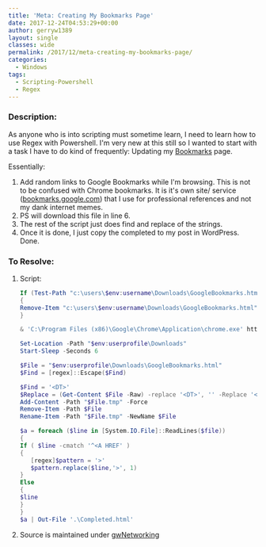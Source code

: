 ```yaml
---
title: 'Meta: Creating My Bookmarks Page'
date: 2017-12-24T04:53:29+00:00
author: gerryw1389
layout: single
classes: wide
permalink: /2017/12/meta-creating-my-bookmarks-page/
categories:
  - Windows
tags:
  - Scripting-Powershell
  - Regex
---
```

<!--more-->

### Description:

As anyone who is into scripting must sometime learn, I need to learn how to use Regex with Powershell. I'm very new at this still so I wanted to start with a task I have to do kind of frequently: Updating my [Bookmarks](https://automationadmin.com/2016/02/bookmarks/) page.

Essentially:

  1. Add random links to Google Bookmarks while I'm browsing. This is not to be confused with Chrome bookmarks. It is it's own site/ service ([bookmarks.google.com](https://bookmarks.google.com)) that I use for professional references and not my dank internet memes.
  2. PS will download this file in line 6.
  3. The rest of the script just does find and replace of the strings.
  4. Once it is done, I just copy the completed to my post in WordPress. Done.

### To Resolve:

1. Script:

   ```powershell
   If (Test-Path "c:\users\$env:username\Downloads\GoogleBookmarks.html")
   {
   Remove-Item "c:\users\$env:username\Downloads\GoogleBookmarks.html"
   }

   & 'C:\Program Files (x86)\Google\Chrome\Application\chrome.exe' https://www.google.com/bookmarks/bookmarks.html?hl=en

   Set-Location -Path "$env:userprofile\Downloads"
   Start-Sleep -Seconds 6

   $File = "$env:userprofile\Downloads\GoogleBookmarks.html"
   $Find = [regex]::Escape($Find) 

   $Find = '<DT>'
   $Replace = (Get-Content $File -Raw) -replace '<DT>', '' -Replace '<DL>', '' -Replace '</DL>','' -replace 'ADD_DATE=..................','' |
   Add-Content -Path "$File.tmp" -Force 
   Remove-Item -Path $File 
   Rename-Item -Path "$File.tmp" -NewName $File

   $a = foreach ($line in [System.IO.File]::ReadLines($file)) 
   {
   If ( $line -cmatch '^<A HREF' )
   {
      [regex]$pattern = '>'
      $pattern.replace($line,'>', 1) 
   }
   Else
   {
   $line
   }
   }
   $a | Out-File '.\Completed.html'
   ```

2. Source is maintained under [gwNetworking](https://github.com/gerryw1389/powershell/blob/main/gwNetworking/Public/Convert-Bookmarks.ps1)